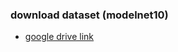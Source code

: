 ### download dataset (modelnet10)
- [google drive link](https://drive.google.com/file/d/1dIOziTP03dBOoSXX1Yv-MDvFdAKLE0gn/view?usp=share_link)

